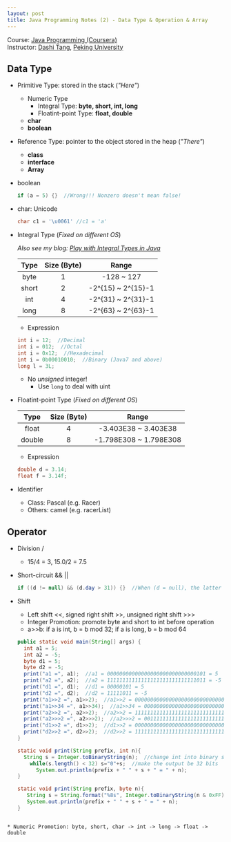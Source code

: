 ```yaml
---
layout: post
title: Java Programming Notes (2) - Data Type & Operation & Array
---
```

Course: [Java Programming (Coursera)](https://class.coursera.org/pkujava-001)  
Instructor: [Dashi Tang](https://www.coursera.org/instructor/~3838), [Peking University](http://english.pku.edu.cn/)

## Data Type
* Primitive Type: stored in the stack (_"Here"_)
  * Numeric Type
     * Integral Type: **byte, short, int, long**
     * Floatint-point Type: **float, double**
  * **char**
  * **boolean**
* Reference Type: pointer to the object stored in the heap (_"There"_)
  * **class**
  * **interface**
  * **Array**

* boolean
 
    ```java
    if (a = 5) {}  //Wrong!!! Nonzero doesn't mean false!
    ```
* char: Unicode
 
    ```java
    char c1 = '\u0061' //c1 = 'a'
    ```
* Integral Type (_Fixed on different OS_)

    _Also see my blog: [Play with Integral Types in Java](http://zhtiansweet.github.io/Java-Integral-Types/)_
 
    | Type | Size (Byte) | Range |
    | :---: | :---: | :---: |
    | byte | 1 | -128 ~ 127 |
    | short | 2 | -2^{15} ~ 2^{15}-1 |
    | int | 4 | -2^{31} ~ 2^{31}-1 |
    | long | 8 | -2^{63} ~ 2^{63}-1 |

    * Expression
  
    ```java
    int i = 12;  //Decimal
    int i = 012;  //Octal
    int i = 0x12;  //Hexadecimal
    int i = 0b00010010;  //Binary (Java7 and above)
    long l = 3L;
    ```
    
    * No _unsigned_ integer!
      * Use ```long``` to deal with uint 

* Floatint-point Type (_Fixed on different OS_)
    
    | Type | Size (Byte) | Range |
    | :---: | :---: | :---: |
    | float | 4 | -3.403E38 ~ 3.403E38 |
    | double | 8 | -1.798E308 ~ 1.798E308 |

   * Expression
  
    ```java
    double d = 3.14;
    float f = 3.14f;
    ```
 
* Identifier
   *  Class: Pascal (e.g. Racer)
   *  Others: camel (e.g. racerList)

## Operator
* Division /
  * 15/4 = 3, 15.0/2 = 7.5
* Short-circuit && ||

  ```java
  if ((d != null) && (d.day > 31)) {}  //When (d = null), the latter will not be evaluated
  ```
 
* Shift
  *  Left shift <<, signed right shift >>, unsigned right shift >>>
  *  Integer Promotion: promote byte and short to int before operation
  *  a>>b: if a is int, b = b mod 32; if a is long, b = b mod 64  

  ```java
  public static void main(String[] args) {
    int a1 = 5;
    int a2 = -5;
    byte d1 = 5;
    byte d2 = -5;
    print("a1 =", a1);  //a1 = 00000000000000000000000000000101 = 5
    print("a2 =", a2);  //a2 = 11111111111111111111111111111011 = -5
    print("d1 =", d1);  //d1 = 00000101 = 5
    print("d2 =", d2);  //d2 = 11111011 = -5
    print("a1>>2 =", a1>>2);  //a1>>2 = 00000000000000000000000000000001 = 1
    print("a1>>34 =", a1>>34);  //a1>>34 = 00000000000000000000000000000001 = 1
    print("a2>>2 =", a2>>2);  //a2>>2 = 11111111111111111111111111111110 = -2
    print("a2>>>2 =", a2>>>2);  //a2>>>2 = 00111111111111111111111111111110 = 1073741822
    print("d1>>2 =", d1>>2);  //d1>>2 = 00000000000000000000000000000001 = 1
    print("d2>>2 =", d2>>2);  //d2>>2 = 11111111111111111111111111111110 = -2
  }

  static void print(String prefix, int n){
    String s = Integer.toBinaryString(n);  //change int into binary string
      while(s.length() < 32) s="0"+s;  //make the output be 32 bits
        System.out.println(prefix + " " + s + " = " + n);
  }

  static void print(String prefix, byte n){
     String s = String.format("%8s", Integer.toBinaryString(n & 0xFF)).replace(' ', '0');  //make the output be 8 bits
     System.out.println(prefix + " " + s + " = " + n);
  }
```

* Numeric Promotion: byte, short, char -> int -> long -> float -> double
